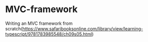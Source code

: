 # MVC-framework
Writing an MVC framework from scratch(https://www.safaribooksonline.com/library/view/learning-typescript/9781783985548/ch09s05.html)
